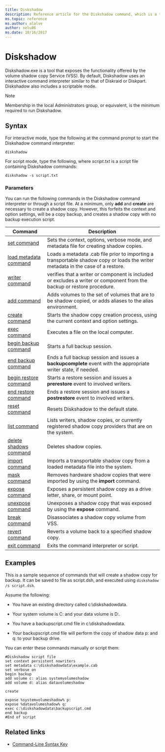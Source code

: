 ```yaml
---
title: Diskshadow
description: Reference article for the Diskshadow command, which is a tool that exposes the functionality offered by the volume shadow copy service (VSS).
ms.topic: reference
ms.author: alalve
author: xelu86
ms.date: 10/16/2017
---
```

# Diskshadow



Diskshadow.exe is a tool that exposes the functionality offered by the volume shadow copy Service (VSS). By default, Diskshadow uses an interactive command interpreter similar to that of Diskraid or Diskpart. Diskshadow also includes a scriptable mode.

> [!NOTE]
> Membership in the local Administrators group, or equivalent, is the minimum required to run Diskshadow.

## Syntax

For interactive mode, type the following at the command prompt to start the Diskshadow command interpreter:

```
diskshadow
```

For script mode, type the following, where *script.txt* is a script file containing Diskshadow commands:

```
diskshadow -s script.txt
```

### Parameters

You can run the following commands in the Diskshadow command interpreter or through a script file. At a minimum, only **add** and **create** are necessary to create a shadow copy. However, this forfeits the context and option settings, will be a copy backup, and creates a shadow copy with no backup execution script.

| Command | Description |
| --------- | ----------- |
| [set command](./set.md) | Sets the context, options, verbose mode, and metadata file for creating shadow copies. |
| [load metadata command](load-metadata.md) | Loads a metadata .cab file prior to importing a transportable shadow copy or loads the writer metadata in the case of a restore. |
| [writer command](writer.md) | verifies that a writer or component is included or excludes a writer or component from the backup or restore procedure. |
| [add command](add.md) | Adds volumes to the set of volumes that are to be shadow copied, or adds aliases to the alias environment. |
| [create command](create.md) | Starts the shadow copy creation process, using the current context and option settings. |
| [exec command](exec.md) | Executes a file on the local computer. |
| [begin backup command](begin-backup.md) | Starts a full backup session. |
| [end backup command](end-backup.md) | Ends a full backup session and issues a **backupcomplete** event with the appropriate writer state, if needed. |
| [begin restore command](begin-restore.md) | Starts a restore session and issues a **prerestore** event to involved writers. |
| [end restore command](end-restore.md) | Ends a restore session and issues a **postrestore** event to involved writers. |
| [reset command](reset.md) | Resets Diskshadow to the default state. |
| [list command](list.md) | Lists writers, shadow copies, or currently registered shadow copy providers that are on the system. |
| [delete shadows command](delete-shadows.md) | Deletes shadow copies. |
| [import command](import.md) | Imports a transportable shadow copy from a loaded metadata file into the system. |
| [mask command](mask.md) | Removes hardware shadow copies that were imported by using the **import** command. |
| [expose command](expose.md) | Exposes a persistent shadow copy as a drive letter, share, or mount point. |
| [unexpose command](unexpose.md) | Unexposes a shadow copy that was exposed by using the **expose** command. |
| [break command](break_2.md) | Disassociates a shadow copy volume from VSS. |
| [revert command](revert.md) | Reverts a volume back to a specified shadow copy. |
| [exit command](exit.md) | Exits the command interpreter or script. |

## Examples

This is a sample sequence of commands that will create a shadow copy for backup. It can be saved to file as script.dsh, and executed using `diskshadow /s script.dsh`.

Assume the following:

- You have an existing directory called c:\\diskshadowdata.

- Your system volume is C: and your data volume is D:.

- You have a backupscript.cmd file in c:\\diskshadowdata.

- Your backupscript.cmd file will perform the copy of shadow data p: and q: to your backup drive.

You can enter these commands manually or script them:

```
#Diskshadow script file
set context persistent nowriters
set metadata c:\diskshadowdata\example.cab
set verbose on
begin backup
add volume c: alias systemvolumeshadow
add volume d: alias datavolumeshadow

create

expose %systemvolumeshadow% p:
expose %datavolumeshadow% q:
exec c:\diskshadowdata\backupscript.cmd
end backup
#End of script
```

## Related links

- [Command-Line Syntax Key](command-line-syntax-key.md)
